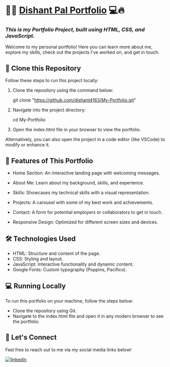 # 👨‍💻 [Dishant Pal Portfolio](https://dishant4163.github.io/My-Portfolio/) 💻🔥
### _This is my Portfolio Project, built using HTML, CSS, and JavaScript._

Welcome to my personal portfolio! Here you can learn more about me, explore my skills, check out the projects I've worked on, and get in touch.

## 🚀 Clone this Repository
Follow these steps to run this project locally:

1. Clone the repository using the command below:

    git clone "https://github.com/dishant4163/My-Portfolio.git"

2. Navigate into the project directory:

    cd My-Portfolio

3. Open the index.html file in your browser to view the portfolio.

Alternatively, you can also open the project in a code editor (like VSCode) to modify or enhance it.


## 🔧 Features of This Portfolio

-  Home Section: An interactive landing page with welcoming messages.

-  About Me: Learn about my background, skills, and experience.

-  Skills: Showcases my technical skills with a visual representation.

-  Projects: A carousel with some of my best work and achievements.

-  Contact: A form for potential employers or collaborators to get in touch.

-  Responsive Design: Optimized for different screen sizes and devices.


## 🛠 Technologies Used
-  HTML: Structure and content of the page.
-  CSS: Styling and layout.
-  JavaScript: Interactive functionality and dynamic content.
-  Google Fonts: Custom typography (Poppins, Pacifico).

## 💻 Running Locally
To run this portfolio on your machine, follow the steps below:

-  Clone the repository using Git.
-  Navigate to the index.html file and open it in any modern browser to see the portfolio.



## 📲 Let's Connect
Feel free to reach out to me via my social media links below!

[![linkedin](https://img.shields.io/badge/linkedin-0A66C2?style=for-the-badge&logo=linkedin&logoColor=white)](https://www.linkedin.com/in/dishant-pal-3a809122b/)
